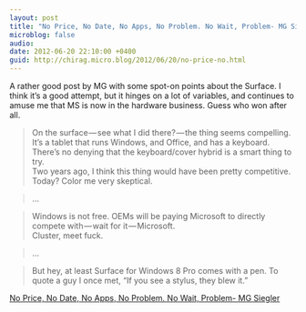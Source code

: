 ```yaml
---
layout: post
title: "No Price, No Date, No Apps, No Problem. No Wait, Problem- MG Siegler"
microblog: false
audio: 
date: 2012-06-20 22:10:00 +0400
guid: http://chirag.micro.blog/2012/06/20/no-price-no.html
---
```

<p>A rather good post by MG with some spot-on points about the Surface. I think it’s a good attempt, but it hinges on a lot of variables, and continues to amuse me that MS is now in the hardware business. Guess who won after all.</p>
<blockquote>On the surface — see what I did there? — the thing seems compelling. It’s a tablet that runs Windows, and Office, and has a keyboard. There’s no denying that the keyboard/cover hybrid is a smart thing to try.<br>Two years ago, I think this thing would have been pretty competitive. Today? Color me very skeptical.</blockquote>
<blockquote>…</blockquote>
<blockquote>Windows is not free. OEMs will be paying Microsoft to directly compete with — wait for it — Microsoft.<br>Cluster, meet fuck.</blockquote>
<blockquote>…</blockquote>
<blockquote>But hey, at least Surface for Windows 8 Pro comes with a pen. To quote a guy I once met, “If you see a stylus, they blew it.”</blockquote>
<p><a href="http://massivegreatness.com/pens-are-for-pros" target="_blank">No Price, No Date, No Apps, No Problem. No Wait, Problem- MG Siegler</a></p>
